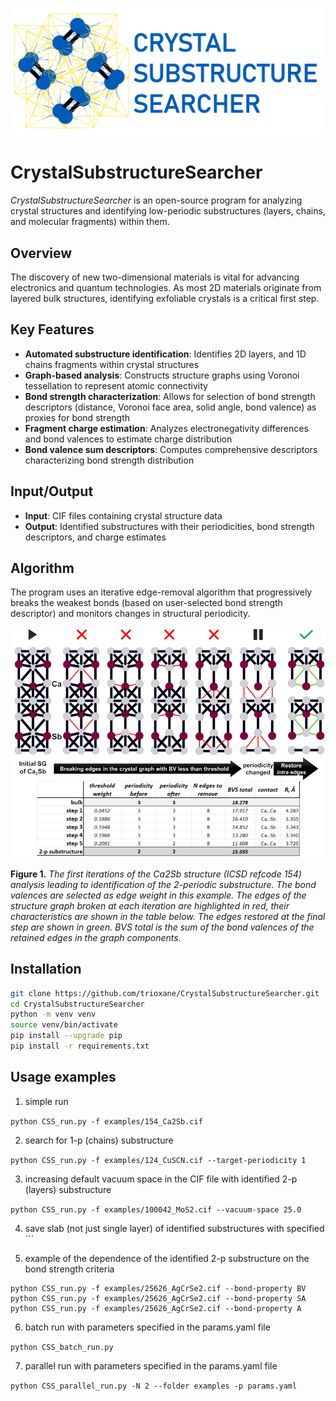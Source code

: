 ![Logo](images/CSS_logo.png)

# CrystalSubstructureSearcher
*CrystalSubstructureSearcher* is an open-source program for analyzing crystal structures and identifying low-periodic substructures (layers, chains, and molecular fragments) within them.

## Overview

The discovery of new two-dimensional materials is vital for advancing electronics and quantum technologies. As most 2D materials originate from layered bulk structures, identifying exfoliable crystals is a critical first step.

## Key Features

- **Automated substructure identification**: Identifies 2D layers, and 1D chains fragments within crystal structures
- **Graph-based analysis**: Constructs structure graphs using Voronoi tessellation to represent atomic connectivity
- **Bond strength characterization**: Allows for selection of bond strength descriptors (distance, Voronoi face area, solid angle, bond valence) as proxies for bond strength
- **Fragment charge estimation**: Analyzes electronegativity differences and bond valences to estimate charge distribution
- **Bond valence sum descriptors**: Computes comprehensive descriptors characterizing bond strength distribution

## Input/Output

- **Input**: CIF files containing crystal structure data
- **Output**: Identified substructures with their periodicities, bond strength descriptors, and charge estimates

## Algorithm
The program uses an iterative edge-removal algorithm that progressively breaks the weakest bonds (based on user-selected bond strength descriptor) and monitors changes in structural periodicity.

![Workflow](images/algo_example.png)

**Figure 1.** *The first iterations of the Ca2Sb structure (ICSD refcode 154) analysis leading to identification of the 2-periodic substructure. The bond valences are selected as edge weight in this example. The edges of the structure graph broken at each iteration are highlighted in red, their characteristics are shown in the table below. The edges restored at the final step are shown in green. BVS total is the sum of the bond valences of the retained edges in the graph components.*

## Installation

```bash
git clone https://github.com/trioxane/CrystalSubstructureSearcher.git
cd CrystalSubstructureSearcher
python -m venv venv
source venv/bin/activate
pip install --upgrade pip
pip install -r requirements.txt
```

## Usage examples

1. simple run

```python CSS_run.py -f examples/154_Ca2Sb.cif```

2. search for 1-p (chains) substructure

```python CSS_run.py -f examples/124_CuSCN.cif --target-periodicity 1```

3. increasing default vacuum space in the CIF file with identified 2-p (layers) substructure

```python CSS_run.py -f examples/100042_MoS2.cif --vacuum-space 25.0```

4. save slab (not just single layer) of identified substructures with specified ```

5. example of the dependence of the identified 2-p substructure on the bond strength criteria

```
python CSS_run.py -f examples/25626_AgCrSe2.cif --bond-property BV
python CSS_run.py -f examples/25626_AgCrSe2.cif --bond-property SA
python CSS_run.py -f examples/25626_AgCrSe2.cif --bond-property A
```

6. batch run with parameters specified in the params.yaml file

```python CSS_batch_run.py```

7. parallel run with parameters specified in the params.yaml file

```python CSS_parallel_run.py -N 2 --folder examples -p params.yaml```